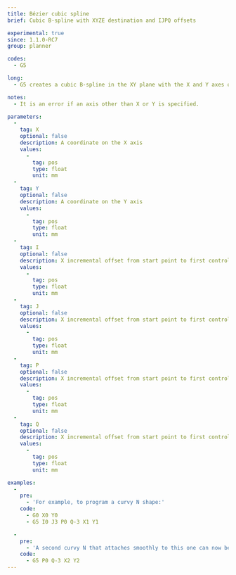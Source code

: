 ```yaml
---
title: Bézier cubic spline
brief: Cubic B-spline with XYZE destination and IJPQ offsets

experimental: true
since: 1.1.0-RC7
group: planner

codes:
  - G5

long:
  - G5 creates a cubic B-spline in the XY plane with the X and Y axes only. P and Q must both be specified for every G5 command. For the first G5 command in a series of G5 commands, I and J must both be specified. For subsequent G5 commands, either both I and J must be specified, or neither. If I and J are unspecified, the starting direction of this cubic will automatically match the ending direction of the previous cubic (as if I and J are the negation of the previous P and Q).

notes:
  - It is an error if an axis other than X or Y is specified.

parameters:
  -
    tag: X
    optional: false
    description: A coordinate on the X axis
    values:
      -
        tag: pos
        type: float
        unit: mm
  -
    tag: Y
    optional: false
    description: A coordinate on the Y axis
    values:
      -
        tag: pos
        type: float
        unit: mm
  -
    tag: I
    optional: false
    description: X incremental offset from start point to first control point
    values:
      -
        tag: pos
        type: float
        unit: mm
  -
    tag: J
    optional: false
    description: X incremental offset from start point to first control point
    values:
      -
        tag: pos
        type: float
        unit: mm
  -
    tag: P
    optional: false
    description: X incremental offset from start point to first control point
    values:
      -
        tag: pos
        type: float
        unit: mm
  -
    tag: Q
    optional: false
    description: X incremental offset from start point to first control point
    values:
      -
        tag: pos
        type: float
        unit: mm

examples:
  -
    pre:
      - 'For example, to program a curvy N shape:'
    code:
      - G0 X0 Y0
      - G5 I0 J3 P0 Q-3 X1 Y1

  -
    pre:
      - 'A second curvy N that attaches smoothly to this one can now be made without specifying I and J:'
    code:
      - G5 P0 Q-3 X2 Y2
---
```

